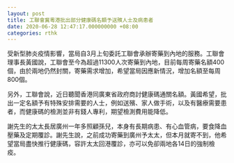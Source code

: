 ```yaml
---
layout: post
title: 工聯會冀粵港批出部分健康碼名額予送殯人士及病患者
date: 2020-06-28 12:47:17.000000000 +08:00
categories: rthk
---
```


受新型肺炎疫情影響，當局自3月上旬委託工聯會承辦寄藥到內地的服務。工聯會理事長黃國說，工聯會至今為超過11300人次寄藥到內地，目前每周寄藥名額400個，由於兩地仍然封關，寄藥需求增加，希望當局因應新情況，增加名額至每周800個。

另外，工聯會說，近日聽聞香港同廣東省政府商討健康碼通關名額。黃國希望，批出一定名額予有特殊安排需要的人士，例如送殯、家人做手術，以及有醫療需要患者，而健康碼的檢測並非有錢人專利，期望檢測費用能降低。

謝先生的太太長居廣州一年多照顧孫兒，本身有長期病患、有心血管病，要食降血壓藥及定期覆診。謝先生說，之前成功寄藥到廣州予太太，但本月就寄不到，他希望當局盡快推行健康碼，容許太太回港覆診，亦可以免卻兩地各14日的強制檢疫。
